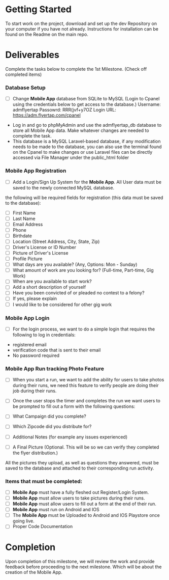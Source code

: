 # Getting Started
To start work on the project, download and set up the dev Repository on your computer if you have not already.
Instructions for installation can be found on the Readme on the main repo.

# Deliverables
Complete the tasks below to complete the 1st Milestone. (Check off completed items)

### Database Setup
- [ ] Change **Mobile App** database from SQLite to MySQL
(Login to Cpanel using the credentials below to get access to the database.)
Username: admflyertap
Passowrd: RRR(jvf+y7OZ 
Login URL: https://adm.flyertap.com/cpanel
- Log in and go to phpMyAdmin and use the admflyertap_db database to store all Mobile App data. Make whatever changes are needed to complete the task.
- This database is a MySQL Laravel-based database, if any modification needs to be made to the database, you can also use the terminal found on the Cpanel to make changes or use Laravel files can be directly accessed via File Manager under the public_html folder

### Mobile App Registration
- [ ] Add a Login/Sign Up System  for the **Mobile App**. All User data must be saved to the newly connected MySQL database.

the following will be required fields for registration (this data must be saved to the database): 
- [ ] First Name
- [ ] Last Name
- [ ] Email Address
- [ ] Phone
- [ ] Birthdate
- [ ] Location (Street Address, City, State, Zip) 
- [ ] Driver's License or ID Number
- [ ] Picture of Driver's License
- [ ] Profile Picture
- [ ] What days are you available? (Any, Options: Mon - Sunday)
- [ ] What amount of work are you looking for? (Full-time, Part-time, Gig Work)
- [ ] When are you available to start work?
- [ ] Add a short description of yourself
- [ ] Have you been convicted of or pleaded no contest to a felony?
- [ ] If yes, please explain
- [ ] I would like to be considered for other gig work 

### Mobile App Login
- [ ] For the login process, we want to do a simple login that requires the following to log in credentials:
- registered email
- verification code that is sent to their email
- No password required 

### Mobile App Run tracking Photo Feature
- [ ] When you start a run, we want to add the ability for users to take photos during their runs, we need this feature to verify people are doing their job during their runs.

- [ ] Once the user stops the timer and completes the run we want users to be prompted to fill out a form with the following questions:
- [ ] What Campaign did you complete?
- [ ] Which Zipcode did you distribute for?
- [ ] Additional Notes (for example any issues experienced)
- [ ] A Final Picture (Optional. This will be so we can verify they completed the flyer distribution.)

All the pictures they upload, as well as questions they answered, must be saved to the database and attached to their corresponding run activity.

### Items that must be completed:
- [ ] **Mobile App** must have a fully fleshed out Register/Login System.
- [ ] **Mobile App** must allow users to take pictures during their runs.
- [ ] **Mobile App** must allow users to fill out a form at the end of their run. 
- [ ] **Mobile App** must run on Android and IOS
- [ ] The **Mobile App** must be Uploaded to Android and IOS Playstore once going live.
- [ ] Proper Code Documentation

# Completion
Upon completion of this milestone, we will review the work and provide feedback before proceeding to the next milestone.
Which will be about the creation of the Mobile App.
